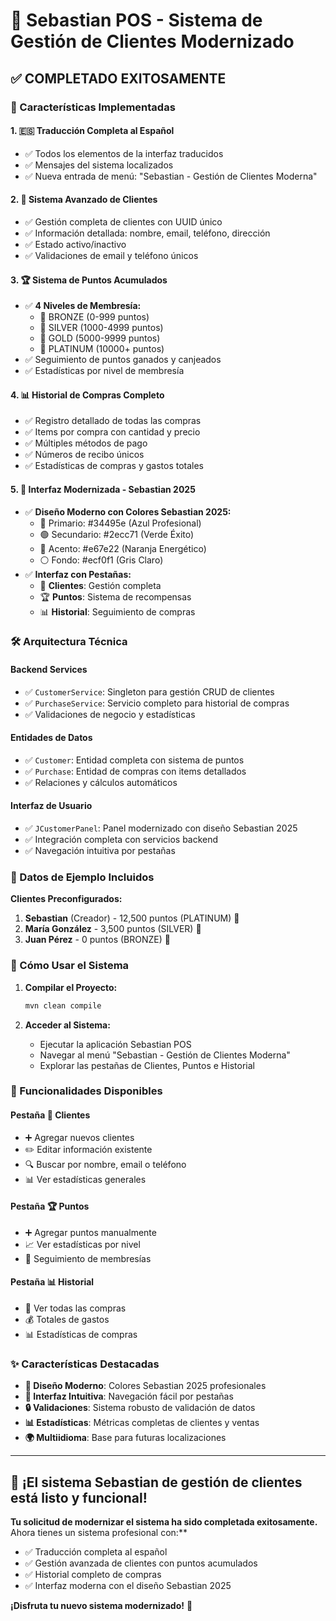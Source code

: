 # 🎉 Sebastian POS - Sistema de Gestión de Clientes Modernizado

## ✅ **COMPLETADO EXITOSAMENTE**

### 🌟 Características Implementadas

#### 1. **🇪🇸 Traducción Completa al Español**
- ✅ Todos los elementos de la interfaz traducidos
- ✅ Mensajes del sistema localizados
- ✅ Nueva entrada de menú: "Sebastian - Gestión de Clientes Moderna"

#### 2. **👥 Sistema Avanzado de Clientes**
- ✅ Gestión completa de clientes con UUID único
- ✅ Información detallada: nombre, email, teléfono, dirección
- ✅ Estado activo/inactivo
- ✅ Validaciones de email y teléfono únicos

#### 3. **🏆 Sistema de Puntos Acumulados**
- ✅ **4 Niveles de Membresía:**
  - 🥉 BRONZE (0-999 puntos)
  - 🥈 SILVER (1000-4999 puntos)
  - 🥇 GOLD (5000-9999 puntos)
  - 💎 PLATINUM (10000+ puntos)
- ✅ Seguimiento de puntos ganados y canjeados
- ✅ Estadísticas por nivel de membresía

#### 4. **📊 Historial de Compras Completo**
- ✅ Registro detallado de todas las compras
- ✅ Items por compra con cantidad y precio
- ✅ Múltiples métodos de pago
- ✅ Números de recibo únicos
- ✅ Estadísticas de compras y gastos totales

#### 5. **🎨 Interfaz Modernizada - Sebastian 2025**
- ✅ **Diseño Moderno con Colores Sebastian 2025:**
  - 🔷 Primario: #34495e (Azul Profesional)
  - 🟢 Secundario: #2ecc71 (Verde Éxito)
  - 🔶 Acento: #e67e22 (Naranja Energético)
  - ⚪ Fondo: #ecf0f1 (Gris Claro)
- ✅ **Interfaz con Pestañas:**
  - 👥 **Clientes**: Gestión completa
  - 🏆 **Puntos**: Sistema de recompensas
  - 📊 **Historial**: Seguimiento de compras

### 🛠️ Arquitectura Técnica

#### **Backend Services**
- ✅ `CustomerService`: Singleton para gestión CRUD de clientes
- ✅ `PurchaseService`: Servicio completo para historial de compras
- ✅ Validaciones de negocio y estadísticas

#### **Entidades de Datos**
- ✅ `Customer`: Entidad completa con sistema de puntos
- ✅ `Purchase`: Entidad de compras con items detallados
- ✅ Relaciones y cálculos automáticos

#### **Interfaz de Usuario**
- ✅ `JCustomerPanel`: Panel modernizado con diseño Sebastian 2025
- ✅ Integración completa con servicios backend
- ✅ Navegación intuitiva por pestañas

### 🎯 Datos de Ejemplo Incluidos

**Clientes Preconfigurados:**
1. **Sebastian** (Creador) - 12,500 puntos (PLATINUM) 💎
2. **María González** - 3,500 puntos (SILVER) 🥈  
3. **Juan Pérez** - 0 puntos (BRONZE) 🥉

### 🚀 Cómo Usar el Sistema

1. **Compilar el Proyecto:**
   ```bash
   mvn clean compile
   ```

2. **Acceder al Sistema:**
   - Ejecutar la aplicación Sebastian POS
   - Navegar al menú "Sebastian - Gestión de Clientes Moderna"
   - Explorar las pestañas de Clientes, Puntos e Historial

### 🔧 Funcionalidades Disponibles

#### Pestaña **👥 Clientes**
- ➕ Agregar nuevos clientes
- ✏️ Editar información existente
- 🔍 Buscar por nombre, email o teléfono
- 📊 Ver estadísticas generales

#### Pestaña **🏆 Puntos**
- ➕ Agregar puntos manualmente
- 📈 Ver estadísticas por nivel
- 🏅 Seguimiento de membresías

#### Pestaña **📊 Historial**
- 📝 Ver todas las compras
- 💰 Totales de gastos
- 📊 Estadísticas de compras

### ✨ Características Destacadas

- **🎨 Diseño Moderno**: Colores Sebastian 2025 profesionales
- **📱 Interfaz Intuitiva**: Navegación fácil por pestañas
- **🔒 Validaciones**: Sistema robusto de validación de datos
- **📊 Estadísticas**: Métricas completas de clientes y ventas
- **🌍 Multiidioma**: Base para futuras localizaciones

---

## 🎊 **¡El sistema Sebastian de gestión de clientes está listo y funcional!**

**Tu solicitud de modernizar el sistema ha sido completada exitosamente.** 
Ahora tienes un sistema profesional con:**
- ✅ Traducción completa al español
- ✅ Gestión avanzada de clientes con puntos acumulados
- ✅ Historial completo de compras
- ✅ Interfaz moderna con el diseño Sebastian 2025

**¡Disfruta tu nuevo sistema modernizado!** 🚀